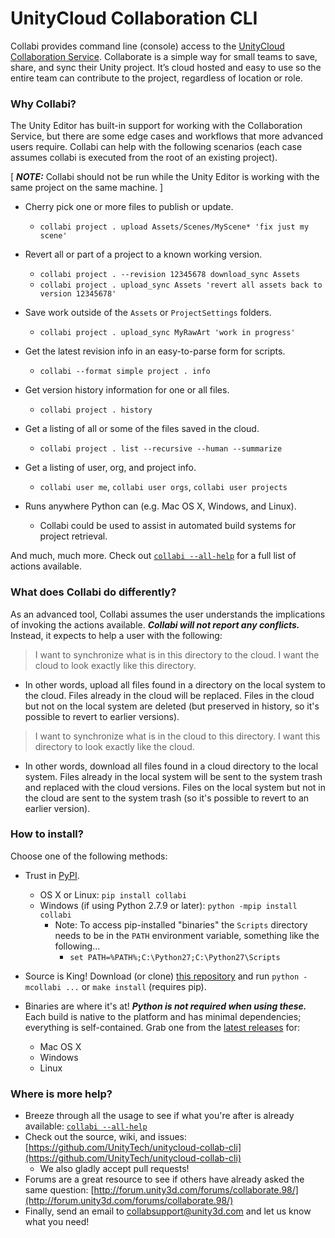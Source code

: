# UnityCloud Collaboration CLI

Collabi provides command line (console) access to the
[UnityCloud Collaboration Service](https://unity3d.com/services/collaborate). Collaborate is a
simple way for small teams to save, share, and sync their Unity project. It’s cloud hosted and easy
to use so the entire team can contribute to the project, regardless of location or role.

### Why Collabi?

The Unity Editor has built-in support for working with the Collaboration Service, but there are some
edge cases and workflows that more advanced users require. Collabi can help with the following
scenarios (each case assumes collabi is executed from the root of an existing project).

[ ***NOTE:*** Collabi should not be run while the Unity Editor is working with the same project on the same machine. ]

* Cherry pick one or more files to publish or update.
  * `collabi project . upload Assets/Scenes/MyScene* 'fix just my scene'`

* Revert all or part of a project to a known working version.
  * `collabi project . --revision 12345678 download_sync Assets`
  * `collabi project . upload_sync Assets 'revert all assets back to version 12345678'`

* Save work outside of the `Assets` or `ProjectSettings` folders.
  * `collabi project . upload_sync MyRawArt 'work in progress'`

* Get the latest revision info in an easy-to-parse form for scripts.
  * `collabi --format simple project . info`

* Get version history information for one or all files.
  * `collabi project . history`

* Get a listing of all or some of the files saved in the cloud.
  * `collabi project . list --recursive --human --summarize`

* Get a listing of user, org, and project info.
  * `collabi user me`, `collabi user orgs`, `collabi user projects`

* Runs anywhere Python can (e.g. Mac OS X, Windows, and Linux).
  * Collabi could be used to assist in automated build systems for project retrieval.

And much, much more. Check out [`collabi --all-help`](./all_help.md) for a full list of actions
available.

### What does Collabi do differently?

As an advanced tool, Collabi assumes the user understands the implications of invoking the actions
available. **_Collabi will not report any conflicts._** Instead, it expects to help a user with the
following:

> I want to synchronize what is in this directory to the cloud. I want the cloud to look exactly
> like this directory.

* In other words, upload all files found in a directory on the local system to the cloud. Files
  already in the cloud will be replaced. Files in the cloud but not on the local system are deleted
  (but preserved in history, so it's possible to revert to earlier versions).

> I want to synchronize what is in the cloud to this directory. I want this directory to look
> exactly like the cloud.

* In other words, download all files found in a cloud directory to the local system. Files already
  in the local system will be sent to the system trash and replaced with the cloud versions. Files
  on the local system but not in the cloud are sent to the system trash (so it's possible to revert
  to an earlier version).

### How to install?

Choose one of the following methods:

* Trust in [PyPI](https://pypi.python.org/pypi/collabi).
  * OS X or Linux: `pip install collabi`
  * Windows (if using Python 2.7.9 or later): `python -mpip install collabi`
    * Note: To access pip-installed "binaries" the `Scripts` directory needs to be in the `PATH`
      environment variable, something like the following...
      * `set PATH=%PATH%;C:\Python27;C:\Python27\Scripts`

* Source is King! Download (or clone)
  [this repository](https://github.com/UnityTech/unitycloud-collab-cli) and run `python -mcollabi
  ...` or `make install` (requires pip).

* Binaries are where it's at! ***Python is not required when using these.*** Each build is native to
  the platform and has minimal dependencies; everything is self-contained. Grab one from the
  [latest releases](https://github.com/UnityTech/unitycloud-collab-cli/releases) for:
  * Mac OS X
  * Windows
  * Linux

### Where is more help?

* Breeze through all the usage to see if what you're after is already available:
  [`collabi --all-help`](./all_help.md)
* Check out the source, wiki, and issues:
  [https://github.com/UnityTech/unitycloud-collab-cli](https://github.com/UnityTech/unitycloud-collab-cli)
  * We also gladly accept pull requests!
* Forums are a great resource to see if others have already asked the same question:
  [http://forum.unity3d.com/forums/collaborate.98/](http://forum.unity3d.com/forums/collaborate.98/)
* Finally, send an email to collabsupport@unity3d.com and let us know what you need!
